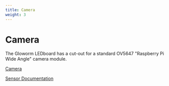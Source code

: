 ```yaml
---
title: Camera
weight: 3
---
```


# Camera

The Gloworm LEDboard has a cut-out for a standard OV5647 "Raspberry Pi Wide Angle" camera module.

[Camera](https://www.seeedstudio.com/Raspberry-Pi-Wide-Angle-Camera-Module.html)

[Sensor Documentation](https://cdn.sparkfun.com/datasheets/Dev/RaspberryPi/ov5647_full.pdf)